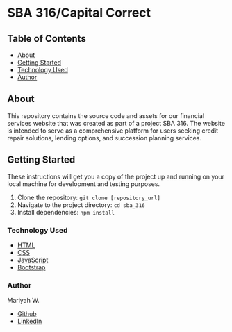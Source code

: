 # SBA 316/Capital Correct

## Table of Contents

- [About](#about)
- [Getting Started](#getting_started)
- [Technology Used](#tech)
- [Author](#author)

## About <a name = "about"></a>

This repository contains the source code and assets for our financial services website that was created as part of a project SBA 316. The website is intended to serve as a comprehensive platform for users seeking credit repair solutions, lending options, and succession planning services.


## Getting Started <a name = "getting_started"></a>

These instructions will get you a copy of the project up and running on your local machine for development and testing purposes.

1. Clone the repository: `git clone [repository_url]`
2. Navigate to the project directory: `cd sba_316`
3. Install dependencies: `npm install`



### Technology Used <a name="tech">
- [HTML](#https://html.com/)
- [CSS](https://developer.mozilla.org/en-US/docs/Web/CSS/CSS_selectors)
- [JavaScript](https://developer.mozilla.org/en-US/docs/Web/JavaScript)
- [Bootstrap](https://getbootstrap.com/)

### Author <a name="author">
 Mariyah W.
- [Github](https://github.com/MariyahW)
- [LinkedIn](https://www.linkedin.com/in/mariyahwatson)

